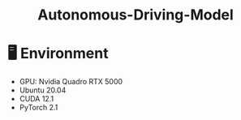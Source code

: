 <div align="center">

# Autonomous-Driving-Model

</div>

# 🖥️ Environment
- GPU: Nvidia Quadro RTX 5000
- Ubuntu 20.04
- CUDA 12.1
- PyTorch 2.1